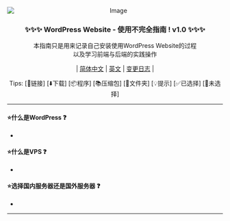 <p align="center">
<img src="https://github.com/StrangeJoe2613/WordPress_Incomplete_Guide/assets/107075016/42a9dedd-ec38-43a3-812d-02663f349daf" alt="Image" style="display: block; margin: auto;" />
</p>

<h3 align="center">✨✨✨ WordPress Website - 使用不完全指南 ! v1.0 ✨✨✨</h3>

<p align="center">本指南只是用来记录自己安装使用WordPress Website的过程<br>
以及学习前端与后端的实践操作</p>

<div align="center">
  
| [简体中文](https://github.com/StrangeJoe2613/Stable_Diffusion_WebUI_Incomplete_Guide) | [英文](https://github.com/StrangeJoe2613/Stable_Diffusion_WebUI_Incomplete_Guide/blob/main/README.en_US.md) | [变更日志]() |
</div>

<p align="center">
Tips:
<a>[🔗链接]</a> <a>[⬇️下载]</a> <a>[📦程序]</a> <a>[📚压缩包]</a> <a>[📁文件夹]</a> <a>[💡提示]</a> <a>[✅已选择]</a> <a>[🔳未选择]</a>
</p>

---

#### ⭐什么是WordPress ❓
 - 

#### ⭐什么是VPS ❓
 - 

#### ⭐选择国内服务器还是国外服务器 ❓
 - 

---
